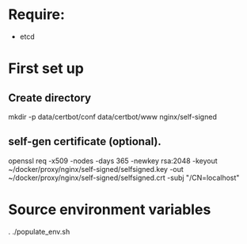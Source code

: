 # Require:
 - etcd

# First set up
## Create directory
mkdir -p data/certbot/conf data/certbot/www nginx/self-signed

## self-gen certificate (optional).
openssl req -x509 -nodes -days 365 -newkey rsa:2048 -keyout ~/docker/proxy/nginx/self-signed/selfsigned.key -out ~/docker/proxy/nginx/self-signed/selfsigned.crt -subj "/CN=localhost"

# Source environment variables
. ./populate_env.sh